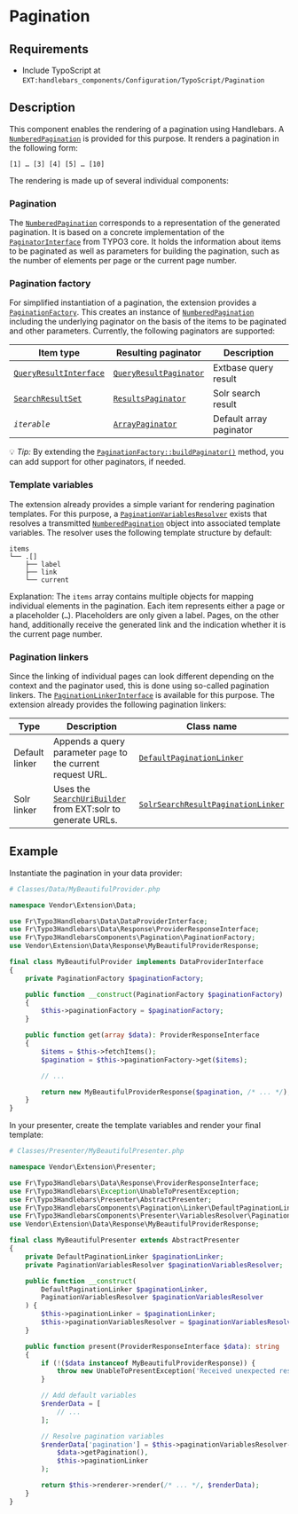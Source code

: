 # Pagination

## Requirements

* Include TypoScript at `EXT:handlebars_components/Configuration/TypoScript/Pagination`

## Description

This component enables the rendering of a pagination using Handlebars. A
[`NumberedPagination`][1] is provided for this purpose. It renders a
pagination in the following form:

```
[1] … [3] [4] [5] … [10]
```

The rendering is made up of several individual components:

### Pagination

The [`NumberedPagination`][1] corresponds to a representation of the
generated pagination. It is based on a concrete implementation of the
[`PaginatorInterface`][2] from TYPO3 core. It holds the information about
items to be paginated as well as parameters for building the pagination,
such as the number of elements per page or the current page number.

### Pagination factory

For simplified instantiation of a pagination, the extension provides a
[`PaginationFactory`][3]. This creates an instance of [`NumberedPagination`][1]
including the underlying paginator on the basis of the items to be
paginated and other parameters. Currently, the following paginators are
supported:

| Item type | Resulting paginator | Description |
| --------- | ------------------- | ----------- |
| [`QueryResultInterface`][4] | [`QueryResultPaginator`][5] | Extbase query result |
| [`SearchResultSet`][6] | [`ResultsPaginator`][7] | Solr search result |
| _`iterable`_ | [`ArrayPaginator`][8] | Default array paginator |

:bulb: *Tip:* By extending the [`PaginationFactory::buildPaginator()`][3]
method, you can add support for other paginators, if needed.

### Template variables

The extension already provides a simple variant for rendering pagination templates.
For this purpose, a [`PaginationVariablesResolver`][9] exists that resolves a
transmitted [`NumberedPagination`][1] object into associated template variables.
The resolver uses the following template structure by default:

```
items
└── .[]
    ├── label
    ├── link
    └── current
```

Explanation: The `items` array contains multiple objects for mapping individual
elements in the pagination. Each item represents either a page or a placeholder
(`…`). Placeholders are only given a label. Pages, on the other hand, additionally
receive the generated link and the indication whether it is the current page number.

### Pagination linkers

Since the linking of individual pages can look different depending on the context
and the paginator used, this is done using so-called pagination linkers. The
[`PaginationLinkerInterface`][10] is available for this purpose. The extension
already provides the following pagination linkers:

| Type | Description | Class name |
| ---- | ----------- | ---------- |
| Default linker | Appends a query parameter `page` to the current request URL. | [`DefaultPaginationLinker`][11] |
| Solr linker | Uses the [`SearchUriBuilder`][12] from EXT:solr to generate URLs. | [`SolrSearchResultPaginationLinker`][13] |

## Example

Instantiate the pagination in your data provider:

```php
# Classes/Data/MyBeautifulProvider.php

namespace Vendor\Extension\Data;

use Fr\Typo3Handlebars\Data\DataProviderInterface;
use Fr\Typo3Handlebars\Data\Response\ProviderResponseInterface;
use Fr\Typo3HandlebarsComponents\Pagination\PaginationFactory;
use Vendor\Extension\Data\Response\MyBeautifulProviderResponse;

final class MyBeautifulProvider implements DataProviderInterface
{
    private PaginationFactory $paginationFactory;

    public function __construct(PaginationFactory $paginationFactory)
    {
        $this->paginationFactory = $paginationFactory;
    }

    public function get(array $data): ProviderResponseInterface
    {
        $items = $this->fetchItems();
        $pagination = $this->paginationFactory->get($items);

        // ...

        return new MyBeautifulProviderResponse($pagination, /* ... */);
    }
}
```

In your presenter, create the template variables and render your final template:

```php
# Classes/Presenter/MyBeautifulPresenter.php

namespace Vendor\Extension\Presenter;

use Fr\Typo3Handlebars\Data\Response\ProviderResponseInterface;
use Fr\Typo3Handlebars\Exception\UnableToPresentException;
use Fr\Typo3Handlebars\Presenter\AbstractPresenter;
use Fr\Typo3HandlebarsComponents\Pagination\Linker\DefaultPaginationLinker;
use Fr\Typo3HandlebarsComponents\Presenter\VariablesResolver\PaginationVariablesResolver;
use Vendor\Extension\Data\Response\MyBeautifulProviderResponse;

final class MyBeautifulPresenter extends AbstractPresenter
{
    private DefaultPaginationLinker $paginationLinker;
    private PaginationVariablesResolver $paginationVariablesResolver;

    public function __construct(
        DefaultPaginationLinker $paginationLinker,
        PaginationVariablesResolver $paginationVariablesResolver
    ) {
        $this->paginationLinker = $paginationLinker;
        $this->paginationVariablesResolver = $paginationVariablesResolver;
    }

    public function present(ProviderResponseInterface $data): string
    {
        if (!($data instanceof MyBeautifulProviderResponse)) {
            throw new UnableToPresentException('Received unexpected response from provider.', 1647948612);
        }

        // Add default variables
        $renderData = [
            // ...
        ];

        // Resolve pagination variables
        $renderData['pagination'] = $this->paginationVariablesResolver->resolve(
            $data->getPagination(),
            $this->paginationLinker
        );

        return $this->renderer->render(/* ... */, $renderData);
    }
}
```

[1]: ../../Classes/Pagination/NumberedPagination.php
[2]: https://github.com/TYPO3/typo3/blob/main/typo3/sysext/core/Classes/Pagination/PaginatorInterface.php
[3]: ../../Classes/Pagination/PaginationFactory.php
[4]: https://github.com/TYPO3/typo3/blob/main/typo3/sysext/extbase/Classes/Persistence/QueryResultInterface.php
[5]: https://github.com/TYPO3/typo3/blob/main/typo3/sysext/extbase/Classes/Pagination/QueryResultPaginator.php
[6]: https://github.com/TYPO3-Solr/ext-solr/blob/11.5.0-rc-1/Classes/Domain/Search/ResultSet/SearchResultSet.php
[7]: https://github.com/TYPO3-Solr/ext-solr/blob/11.5.0-rc-1/Classes/Pagination/ResultsPaginator.php
[8]: https://github.com/TYPO3/typo3/blob/main/typo3/sysext/core/Classes/Pagination/ArrayPaginator.php
[9]: ../../Classes/Presenter/VariablesResolver/PaginationVariablesResolver.php
[10]: ../../Classes/Pagination/Linker/PaginationLinkerInterface.php
[11]: ../../Classes/Pagination/Linker/DefaultPaginationLinker.php
[12]: https://github.com/TYPO3-Solr/ext-solr/blob/11.5.0-rc-1/Classes/Domain/Search/Uri/SearchUriBuilder.php
[13]: ../../Classes/Pagination/Linker/SolrSearchResultPaginationLinker.php
